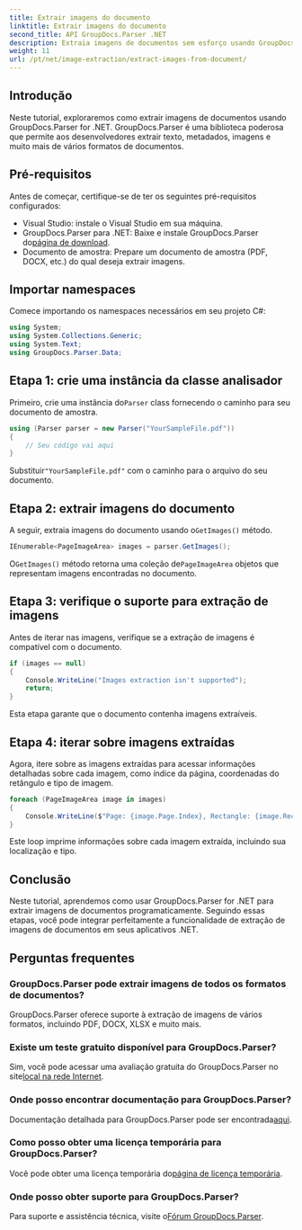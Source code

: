```yaml
---
title: Extrair imagens do documento
linktitle: Extrair imagens do documento
second_title: API GroupDocs.Parser .NET
description: Extraia imagens de documentos sem esforço usando GroupDocs.Parser for .NET. Seus recursos de processamento de documentos e agilizam as tarefas de extração de imagens com eficiência.
weight: 11
url: /pt/net/image-extraction/extract-images-from-document/
---
```

## Introdução
Neste tutorial, exploraremos como extrair imagens de documentos usando GroupDocs.Parser for .NET. GroupDocs.Parser é uma biblioteca poderosa que permite aos desenvolvedores extrair texto, metadados, imagens e muito mais de vários formatos de documentos.
## Pré-requisitos
Antes de começar, certifique-se de ter os seguintes pré-requisitos configurados:
- Visual Studio: instale o Visual Studio em sua máquina.
-  GroupDocs.Parser para .NET: Baixe e instale GroupDocs.Parser do[página de download](https://releases.groupdocs.com/parser/net/).
- Documento de amostra: Prepare um documento de amostra (PDF, DOCX, etc.) do qual deseja extrair imagens.

## Importar namespaces
Comece importando os namespaces necessários em seu projeto C#:
```csharp
using System;
using System.Collections.Generic;
using System.Text;
using GroupDocs.Parser.Data;
```
## Etapa 1: crie uma instância da classe analisador
 Primeiro, crie uma instância do`Parser` class fornecendo o caminho para seu documento de amostra.
```csharp
using (Parser parser = new Parser("YourSampleFile.pdf"))
{
    // Seu código vai aqui
}
```
 Substituir`"YourSampleFile.pdf"` com o caminho para o arquivo do seu documento.
## Etapa 2: extrair imagens do documento
 A seguir, extraia imagens do documento usando o`GetImages()` método.
```csharp
IEnumerable<PageImageArea> images = parser.GetImages();
```
 O`GetImages()` método retorna uma coleção de`PageImageArea` objetos que representam imagens encontradas no documento.
## Etapa 3: verifique o suporte para extração de imagens
Antes de iterar nas imagens, verifique se a extração de imagens é compatível com o documento.
```csharp
if (images == null)
{
    Console.WriteLine("Images extraction isn't supported");
    return;
}
```
Esta etapa garante que o documento contenha imagens extraíveis.
## Etapa 4: iterar sobre imagens extraídas
Agora, itere sobre as imagens extraídas para acessar informações detalhadas sobre cada imagem, como índice da página, coordenadas do retângulo e tipo de imagem.
```csharp
foreach (PageImageArea image in images)
{
    Console.WriteLine($"Page: {image.Page.Index}, Rectangle: {image.Rectangle}, Type: {image.FileType}");
}
```
Este loop imprime informações sobre cada imagem extraída, incluindo sua localização e tipo.

## Conclusão
Neste tutorial, aprendemos como usar GroupDocs.Parser for .NET para extrair imagens de documentos programaticamente. Seguindo essas etapas, você pode integrar perfeitamente a funcionalidade de extração de imagens de documentos em seus aplicativos .NET.

## Perguntas frequentes
### GroupDocs.Parser pode extrair imagens de todos os formatos de documentos?
GroupDocs.Parser oferece suporte à extração de imagens de vários formatos, incluindo PDF, DOCX, XLSX e muito mais.
### Existe um teste gratuito disponível para GroupDocs.Parser?
 Sim, você pode acessar uma avaliação gratuita do GroupDocs.Parser no site[local na rede Internet](https://releases.groupdocs.com/).
### Onde posso encontrar documentação para GroupDocs.Parser?
 Documentação detalhada para GroupDocs.Parser pode ser encontrada[aqui](https://tutorials.groupdocs.com/parser/net/).
### Como posso obter uma licença temporária para GroupDocs.Parser?
 Você pode obter uma licença temporária do[página de licença temporária](https://purchase.groupdocs.com/temporary-license/).
### Onde posso obter suporte para GroupDocs.Parser?
 Para suporte e assistência técnica, visite o[Fórum GroupDocs.Parser](https://forum.groupdocs.com/c/parser/17).